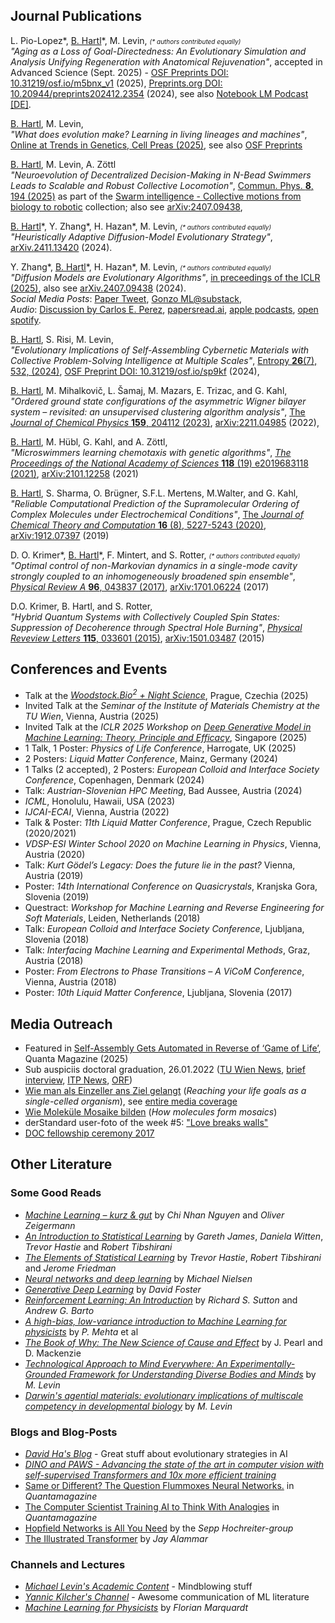 ## Journal Publications

L. Pio-Lopez\*, <u>B. Hartl</u>\*, M. Levin, <i style="font-size:10px;">(\* authors contributed equally)</i><br>
<i>"Aging as a Loss of Goal-Directedness: An Evolutionary Simulation and Analysis Unifying Regeneration with Anatomical Rejuvenation"</i>,
accepted in Advanced Science (Sept. 2025) - 
<a target="_blank" href="https://doi.org/10.31219/osf.io/m5bnx_v1">OSF Preprints DOI: 10.31219/osf.io/m5bnx_v1</a> (2025),
<a target="_blank" href="https://www.preprints.org/manuscript/202412.2354/v1">Preprints.org DOI: 10.20944/preprints202412.2354</a> (2024),
see also <a target="_blank" href="https://notebooklm.google.com/notebook/a2d02167-084e-49d9-bb6a-1cd06940a959?artifactId=4a19da56-645b-4ffc-8f65-121896d488f0">Notebook LM Podcast [DE]</a>.
<br>

<u>B. Hartl</u>, M. Levin, <br>
<i>"What does evolution make? Learning in living lineages and machines"</i>, <a target="_blank" href="https://doi.org/10.1016/j.tig.2025.04.002">Online at Trends in Genetics, Cell Preas (2025)</a>, see also
<a target="_blank" href="https://osf.io/r8z7c/">OSF Preprints</a>
<br>

<u>B. Hartl</u>, M. Levin, A. Zöttl<br>
<i>"Neuroevolution of Decentralized Decision-Making in N-Bead Swimmers Leads to Scalable and Robust Collective Locomotion"</i>,
<a target="_blank" href="https://doi.org/10.1038/s42005-025-02101-5">Commun. Phys. **8**, 194 (2025)</a> 
as part of the
<a target="_blank" href="https://www.nature.com/collections/cgbgjbahac">Swarm intelligence - Collective motions from biology to robotic</a> collection;
also see
<a target="_blank" href="https://doi.org/10.48550/arXiv.2407.09438">arXiv:2407.09438</a>,
<br>

<u>B. Hartl</u>\*, Y. Zhang\*, H. Hazan\*, M. Levin, <i style="font-size:10px;">(\* authors contributed equally)</i><br>
<i>"Heuristically Adaptive Diffusion-Model Evolutionary Strategy"</i>,
<a target="_blank" href="https://arxiv.org/abs/2411.13420">arXiv.2411.13420</a> (2024).
<br>

Y. Zhang\*, <u>B. Hartl</u>\*, H. Hazan\*, M. Levin, <i style="font-size:10px;">(\* authors contributed equally)</i><br>
<i>"Diffusion Models are Evolutionary Algorithms"</i>,
<a target="_blank" href="https://openreview.net/forum?id=xVefsBbG2O">in preceedings of the ICLR (2025)</a>, 
also see
<a target="_blank" href="https://arxiv.org/abs/2410.02543">arXiv.2407.09438</a> (2024).
<br>
_Social Media Posts_:
<a  target="_blank" href="https://x.com/YanboZhang3/status/1843134007892176995">Paper Tweet</a>,
<a  target="_blank" href="https://gonzoml.substack.com/p/diffusion-models-are-evolutionary">Gonzo ML@substack</a>,
<br>
_Audio_: 
<a  target="_blank" href="https://youtu.be/Dh9gtg6N79U?si=kBcBnkcUO1PAiiGP">Discussion by Carlos E. Perez</a>,
<a  target="_blank" href="https://papersread.ai/e/diffusion-models-are-evolutionary-algorithms/">papersread.ai</a>,
<a  target="_blank" href="https://podcasts.apple.com/us/podcast/diffusion-models-are-evolutionary-algorithms/id1577699357?i=1000672509297">apple podcasts</a>,
<a  target="_blank" href="https://open.spotify.com/episode/6udxqGxI0wuxlcZoIt3TTa">open spotify</a>.
<br>

<u>B. Hartl</u>, S. Risi, M. Levin,<br>
<i>"Evolutionary Implications of Self-Assembling Cybernetic Materials with Collective Problem-Solving Intelligence at Multiple Scales"</i>,
<a target="_blank" href="https://www.mdpi.com/1099-4300/26/7/532">Entropy <b>26</b>(7), 532, (2024)</a>, <a target="_blank" href="https://doi.org/10.31219/osf.io/sp9kf">OSF Preprint DOI: 10.31219/osf.io/sp9kf</a> (2024),<br>

<u>B. Hartl</u>, M. Mihalkovič, L. Šamaj, M. Mazars, E. Trizac, and G. Kahl,<br>
<i>"Ordered ground state configurations of the asymmetric Wigner bilayer system – revisited: an unsupervised clustering algorithm analysis"</i>,
<a target="_blank" href="https://doi.org/10.1063/5.0166822">The <i>Journal of Chemical Physics</i> <b>159</b>, 204112 (2023)</a>, <a target="_blank" href="https://arxiv.org/abs/2211.04985">arXiv:2211.04985</a> (2022),<br>

<u>B. Hartl</u>, M. Hübl, G. Kahl, and A. Zöttl,<br>
<i>"Microswimmers learning chemotaxis with genetic algorithms"</i>,
<a target="_blank" href="https://www.pnas.org/doi/10.1073/pnas.2019683118"><i>The Proceedings of the National Academy of Sciences</i> <b>118</b> (19) e2019683118 (2021)</a>,
<a target="_blank" href="https://arxiv.org/abs/2101.12258">arXiv:2101.12258</a> (2021)
<br>

<u>B. Hartl</u>, S. Sharma, O. Brügner, S.F.L. Mertens, M.Walter, and G. Kahl,<br>
<i>"Reliable Computational Prediction of the Supramolecular Ordering of Complex Molecules under Electrochemical Conditions"</i>,
<a target="_blank" href="https://pubs.acs.org/doi/10.1021/acs.jctc.9b01251">The <i>Journal of Chemical Theory and Computation</i> <b>16</b> (8), 5227-5243 (2020)<a>,
<a target="_blank" href="https://arxiv.org/abs/1912.07397">arXiv:1912.07397</a> (2019)
<br>

D. O. Krimer\*, <u>B. Hartl</u>\*, F. Mintert, and S. Rotter, <i style="font-size:10px;">(\* authors contributed equally)</i><br>
<i>"Optimal control of non-Markovian dynamics in a single-mode cavity strongly coupled to an inhomogeneously broadened spin ensemble"</i>,
<a target="_blank" href="https://journals.aps.org/pra/abstract/10.1103/PhysRevA.96.043837"><i>Physical Review A</i> <b>96</b>, 043837 (2017)</a>,
<a target="_blank" href="https://arxiv.org/abs/1701.06224">arXiv:1701.06224</a> (2017)
<br>

D.O. Krimer, B. Hartl, and S. Rotter,<br>
<i>"Hybrid Quantum Systems with Collectively Coupled Spin States: Suppression of Decoherence through Spectral Hole Burning"</i>,
<a target="_blank" href="https://journals.aps.org/prl/abstract/10.1103/PhysRevLett.115.033601"><i>Physical Reveview Letters</i> <b>115</b>, 033601 (2015)</a>,
<a target="_blank" href="https://arxiv.org/abs/1501.03487">arXiv:1501.03487</a> (2015)
<br>
  
## Conferences and Events
- Talk at the <a target="_blank" href="https://woodstock.img.cas.cz/"><i>Woodstock.Bio<sup>2</sup> + Night Science</i></a>, Prague, Czechia (2025)
- Invited Talk at the <i>Seminar of the Institute of Materials Chemistry at the TU Wien</i>, Vienna, Austria (2025)
- Invited Talk at the <i>ICLR 2025 Workshop on [Deep Generative Model in Machine Learning: Theory, Principle and Efficacy](https://delta-workshop.github.io/)</i>, Singapore (2025)
- 1 Talk, 1 Poster: <i>Physics of Life Conference</i>, Harrogate, UK (2025)
- 2 Posters: <i>Liquid Matter Conference</i>, Mainz, Germany (2024)
- 1 Talks (2 accepted), 2 Posters: <i>European Colloid and Interface Society Conference</i>, Copenhagen, Denmark (2024)
- Talk: <i>Austrian-Slovenian HPC Meeting</i>, Bad Aussee, Austria (2024)
- <i>ICML</i>, Honolulu, Hawaii, USA (2023)
- <i>IJCAI-ECAI</i>, Vienna, Austria (2022)
- Talk & Poster: <i>11th Liquid Matter Conference</i>, Prague, Czech Republic (2020/2021)
- <i>VDSP-ESI Winter School 2020 on Machine Learning in Physics</i>, Vienna, Austria (2020)
- Talk: <i>Kurt Gödel’s Legacy: Does the future lie in the past?</i> Vienna, Austria (2019)
- Poster: <i>14th International Conference on Quasicrystals</i>, Kranjska Gora, Slovenia (2019)
- Questract: <i>Workshop for Machine Learning and Reverse Engineering for Soft Materials</i>, Leiden, Netherlands (2018)
- Talk: <i>European Colloid and Interface Society Conference</i>, Ljubljana, Slovenia (2018)
- Talk: <i>Interfacing Machine Learning and Experimental Methods</i>, Graz, Austria (2018)
- Poster: <i>From Electrons to Phase Transitions – A ViCoM Conference</i>, Vienna, Austria (2018)
- Poster: <i>10th Liquid Matter Conference</i>, Ljubljana, Slovenia (2017)

## Media Outreach
  - Featured in <a target="_blank" href="https://www.quantamagazine.org/self-assembly-gets-automated-in-reverse-of-game-of-life-20250910/">Self-Assembly Gets Automated in Reverse of ‘Game of Life’</a>, Quanta Magazine (2025)
  - Sub auspiciis doctoral graduation, 26.01.2022 
    (<a target="_blank" href="https://www.tuwien.at/tu-wien/aktuelles/news/news/sub-auspiciis-promotionen-am-26-jaenner-2022-an-der-tu-wien">TU Wien News</a>, <a target="_blank" href="http://www.itp.tuwien.ac.at/index.php?title=Home&oldid=6025">brief interview</a>,
     <a target="_blank" href="http://www.itp.tuwien.ac.at/index.php/News#Benedikt_Hartl_-_sub_auspiciis_Promotionen_am_26._J.C3.A4nner_2022_an_der_TU_Wien">ITP News</a>,
  <a target="_blank" href="https://orf.at/stories/3245159/">ORF</a>)
  - <a target="_blank" href="http://www.itp.tuwien.ac.at/index.php/News#Wie_man_als_Einzeller_ans_Ziel_gelangt">Wie man als Einzeller ans Ziel gelangt</a> (<i>Reaching your life goals as a single-celled organism</i>), see <a href="https://pnas.altmetric.com/details/99159598/news" target="_blank">entire media coverage</a>
  - <a target="_blank" href="http://www.itp.tuwien.ac.at/index.php/News#Wie_Molek.C3.BCle_Mosaike_bilden">Wie Moleküle Mosaike bilden</a> (<i>How molecules form mosaics</i>)
  - derStandard user-foto of the week #5: <a target="_blank" href="https://www.derstandard.at/story/2000108551041/userfotos-schicken-sie-ihr-foto-der-woche">"Love breaks walls"</a>
  - <a target="_blank" href="https://stipendien.oeaw.ac.at/aktuell/veranstaltungen/detail/feierliche-stipendienverleihung-2017">DOC fellowship ceremony 2017</a>

## Other Literature
### Some Good Reads
- [*Machine Learning – kurz & gut*](https://oreilly.de/produkt/machine-learning-kurz-gut-2/) by *Chi Nhan Nguyen* and *Oliver Zeigermann*
- [*An Introduction to Statistical Learning*](https://hastie.su.domains/ISLR2/ISLRv2_website.pdf) by *Gareth James*, *Daniela Witten*, *Trevor Hastie* and *Robert Tibshirani*
- [*The Elements of Statistical Learning*](https://hastie.su.domains/Papers/ESLII.pdf) by *Trevor Hastie*, *Robert Tibshirani* and *Jerome Friedman*
- [*Neural networks and deep learning*](http://neuralnetworksanddeeplearning.com/) by *Michael Nielsen*
- [*Generative Deep Learning*](https://www.oreilly.com/library/view/generative-deep-learning/9781492041931/) by *David Foster*
- [*Reinforcement Learning: An Introduction*](https://web.stanford.edu/class/psych209/Readings/SuttonBartoIPRLBook2ndEd.pdf) by *Richard S. Sutton* and *Andrew G. Barto*
- [*A high-bias, low-variance introduction to Machine Learning for physicists*](https://www.sciencedirect.com/science/article/pii/S0370157319300766?via%3Dihub#!) by *P. Mehta* et al
- [_The Book of Why: The New Science of Cause and Effect_](https://www.science.org/doi/10.1126/science.aau9731) by J. Pearl and D. Mackenzie
- [_Technological Approach to Mind Everywhere: An Experimentally-Grounded Framework for Understanding Diverse Bodies and Minds_](https://doi.org/10.3389/fnsys.2022.768201 ) by _M. Levin_
- [_Darwin's agential materials: evolutionary implications of multiscale competency in developmental biology_](https://doi.org/10.1007/s00018-023-04790-z) by _M. Levin_

### Blogs and Blog-Posts
- [*David Ha's Blog*](https://blog.otoro.net/) - Great stuff about evolutionary strategies in AI
- [*DINO and PAWS - Advancing the state of the art in computer vision with self-supervised Transformers and 10x more efficient training*](https://ai.facebook.com/blog/dino-paws-computer-vision-with-self-supervised-transformers-and-10x-more-efficient-training/)
- [Same or Different? The Question Flummoxes Neural Networks.](https://www.quantamagazine.org/same-or-different-ai-cant-tell-20210623/) in *Quantamagazine*
- [The Computer Scientist Training AI to Think With Analogies](https://www.quantamagazine.org/melanie-mitchell-trains-ai-to-think-with-analogies-20210714) in *Quantamagazine*
- [Hopfield Networks is All You Need](https://ml-jku.github.io/hopfield-layers/) by the *Sepp Hochreiter-group*
- [The Illustrated Transformer](https://jalammar.github.io/illustrated-transformer/) by *Jay Alammar*

### Channels and Lectures
- [*Michael Levin's Academic Content*](https://www.youtube.com/channel/UC3pVafx6EZqXVI2V_Efu2uw) - Mindblowing stuff
- [*Yannic Kilcher's Channel*](https://www.youtube.com/c/YannicKilcher) - Awesome communication of ML literature
- [*Machine Learning for Physicists*](https://machine-learning-for-physicists.org/) by *Florian Marquardt*
